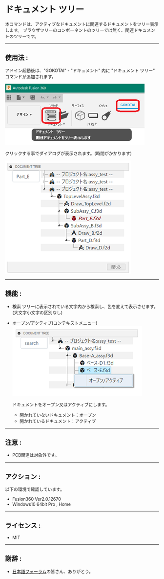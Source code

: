 # **ドキュメント ツリー**

本コマンドは、アクティブなドキュメントに関連するドキュメントをツリー表示します。
ブラウザツリーのコンポーネントのツリーでは無く、関連ドキュメントのツリーです。

---

## **使用法** :

アドイン起動後は、"GOKOTAI" - "ドキュメント"  内に "ドキュメント ツリー" コマンドが追加されます。

![Alt text](./resources_readme/menu.png)

クリックする事でダイアログが表示されます。(時間がかかります)

![Alt text](./resources_readme/dialog.png)


---

## **機能** :
+ 検索
 ツリーに表示されている文字内から検索し、色を変えて表示させます。(大文字小文字の区別なし)

+ オープン/アクティブ(コンテキストメニュー)
![Alt text](./resources_readme/open_active.png)

  ドキュメントをオープン又はアクティブにします。

  + 開かれていないドキュメント：オープン
  + 開かれているドキュメント：アクティブ

---

## **注意** :

- PCB関連は対象外です。

---

## **アクション** :

以下の環境で確認しています。

- Fusion360 Ver2.0.12670
- Windows10 64bit Pro , Home

---

## **ライセンス** :

- MIT

---

## 謝辞 :

- [日本語フォーラム](https://forums.autodesk.com/t5/fusion-360-ri-ben-yu/bd-p/707)の皆さん、ありがとう。